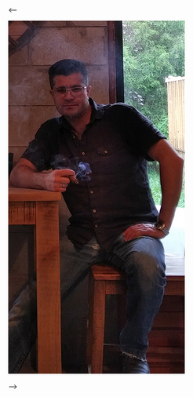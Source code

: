 <--<p><img src="https://raw.githubusercontent.com/45lc/45lc.github.io/main/vlf01.jpg" alt=""></p>-->
